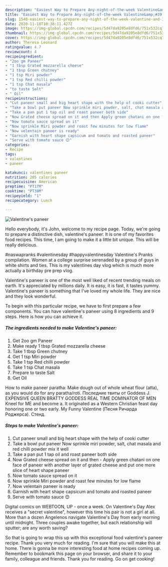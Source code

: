 ```yaml
---
description: "Easiest Way to Prepare Any-night-of-the-week Valentine&amp;#39;s paneer"
title: "Easiest Way to Prepare Any-night-of-the-week Valentine&amp;#39;s paneer"
slug: 1540-easiest-way-to-prepare-any-night-of-the-week-valentine-and-39-s-paneer
date: 2020-11-18T10:38:11.427Z
image: https://img-global.cpcdn.com/recipes/5d47da9205e8dfd6/751x532cq70/valentines-paneer-recipe-main-photo.jpg
thumbnail: https://img-global.cpcdn.com/recipes/5d47da9205e8dfd6/751x532cq70/valentines-paneer-recipe-main-photo.jpg
cover: https://img-global.cpcdn.com/recipes/5d47da9205e8dfd6/751x532cq70/valentines-paneer-recipe-main-photo.jpg
author: Theresa Leonard
ratingvalue: 4.7
reviewcount: 4
recipeingredient:
- "2oo gm Paneer"
- "1 tbsp Grated mozzarella cheese"
- "1 tbsp Green chutney"
- "1 tsp Miri powder"
- "1 tsp Red chilli powder"
- "1 tsp Chat masala"
- "to taste Salt"
- " Oil"
recipeinstructions:
- "Cut paneer small and big heart shape with the help of cooki cutter"
- "Take a bowl put paneer Now sprinkle miri powder, salt, chat masala and red chilli powder mix it well"
- "Take a pan put 1 tap oil and roast paneer both side"
- "Now Grated cheese spread on it and then Apply green chatani on one face of paneer with another layer of grated cheese and put one more slice of heart shape paneer"
- "Now tomato sauce spread on it"
- "Now sprinkle Miri powder and roast few minutes for low flame"
- "Now velentain paneer is ready"
- "Garnish with heart shape capsicum and tomato and roasted paneer"
- "Serve with tomato sauce 😊"
categories:
- Recipe
tags:
- valentines
- paneer

katakunci: valentines paneer 
nutrition: 205 calories
recipecuisine: American
preptime: "PT17M"
cooktime: "PT38M"
recipeyield: "1"
recipecategory: Lunch

---
```



![Valentine&#39;s paneer](https://img-global.cpcdn.com/recipes/5d47da9205e8dfd6/751x532cq70/valentines-paneer-recipe-main-photo.jpg)

Hello everybody, it's John, welcome to my recipe page. Today, we're going to prepare a distinctive dish, valentine&#39;s paneer. It is one of my favorites food recipes. This time, I am going to make it a little bit unique. This will be really delicious.

#naswapranks #valentinesday #happyvalentinesday Valentine&#39;s Pranks compilation. Women at a college surprise serenaded by a group of guys in white shirts and ties. This is my valentines day vlog which is much more actually a birthday pre prep vlog.

Valentine&#39;s paneer is one of the most well liked of recent trending meals on earth. It's appreciated by millions daily. It is easy, it is fast, it tastes yummy. Valentine&#39;s paneer is something that I've loved my whole life. They are nice and they look wonderful.


To begin with this particular recipe, we have to first prepare a few components. You can have valentine&#39;s paneer using 8 ingredients and 9 steps. Here is how you can achieve it.

<!--inarticleads1-->

##### The ingredients needed to make Valentine&#39;s paneer:

1. Get 2oo gm Paneer
1. Make ready 1 tbsp Grated mozzarella cheese
1. Take 1 tbsp Green chutney
1. Get 1 tsp Miri powder
1. Take 1 tsp Red chilli powder
1. Take 1 tsp Chat masala
1. Prepare to taste Salt
1. Get  Oil


How to make paneer paratha: Make dough out of whole wheat flour (atta), as you would do for any paratha/roti. Последние твиты от Goddess J. EXPENSIVE QUEEN BRATTY GODDESS REAL TIME DOMINATOR OF MEN Kneel for ME and become a. It originated as a Western Christian feast day honoring one or two early. My Funny Valentine (Песня Ричарда Роджерса). Стенд. 

<!--inarticleads2-->

##### Steps to make Valentine&#39;s paneer:

1. Cut paneer small and big heart shape with the help of cooki cutter
1. Take a bowl put paneer Now sprinkle miri powder, salt, chat masala and red chilli powder mix it well
1. Take a pan put 1 tap oil and roast paneer both side
1. Now Grated cheese spread on it and then - Apply green chatani on one face of paneer with another layer of grated cheese and put one more slice of heart shape paneer
1. Now tomato sauce spread on it
1. Now sprinkle Miri powder and roast few minutes for low flame
1. Now velentain paneer is ready
1. Garnish with heart shape capsicum and tomato and roasted paneer
1. Serve with tomato sauce 😊


Digital comics on WEBTOON, UP - once a week. On Valentine&#39;s Day Alex receives a &#34;secret valentine&#34;, however this time his pair is not a girl at all. More than a dozen Angelenos navigate Valentine&#39;s Day from early morning until midnight. Three couples awake together, but each relationship will sputter; are any worth saving? 

So that is going to wrap this up with this exceptional food valentine&#39;s paneer recipe. Thank you very much for reading. I'm sure that you will make this at home. There is gonna be more interesting food at home recipes coming up. Remember to bookmark this page on your browser, and share it to your family, colleague and friends. Thank you for reading. Go on get cooking!
